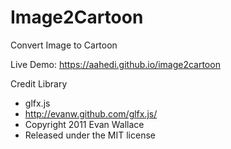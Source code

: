 # Image2Cartoon
Convert Image to Cartoon

Live Demo: https://aahedi.github.io/image2cartoon

Credit Library
 * glfx.js
 * http://evanw.github.com/glfx.js/
 * Copyright 2011 Evan Wallace
 * Released under the MIT license
